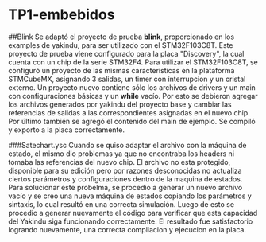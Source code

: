 # TP1-embebidos

##Blink
Se adaptó el proyecto de prueba **blink**, proporcionado en los examples de yakindu, para ser utilizado con el STM32F103C8T. Este proyecto de prueba viene configurado para la placa "Discovery", la cual cuenta con un chip de la serie STM32F4. Para utilizar el STM32F103C8T, se configuró un proyecto de las mismas características en la plataforma STMCubeMX, asignando 3 salidas, un timer con interrupcion y un cristal externo.
Un proyecto nuevo contiene sólo los archivos de drivers y un main con configuraciones básicas y un **while** vacío. Por esto se debieron agregar los archivos generados por yakindu del proyecto base y cambiar las referencias de salidas a las correspondientes asignadas en el nuevo chip. Por último también se agregó el contenido del main de ejemplo. Se compiló y exporto a la placa correctamente.

###Satechart.ysc
Cuando se quiso adaptar el archivo con la máquina de estado, el mismo dio problemas ya que no encontraba los headers ni tomaba las referencias del nuevo chip. El archivo no esta protegido, disponible para su edición pero por razones desconocidas no actualiza ciertos parámetros y configuraciones dentro de la maquina de estados.
Para solucionar este probelma, se procedio a generar un nuevo archivo vacío y se creo una nueva máquina de estados copiando los parámetros y sintaxis, lo cual resultó en una correcta simulación. Luego de esto se procedio a generar nuevamente el código para verificar que esta capacidad del Yakindu siga funcionando correctamente. El resultado fue satisfactorio logrando nuevamente, una correcta compliacion y ejecucion en la placa.
